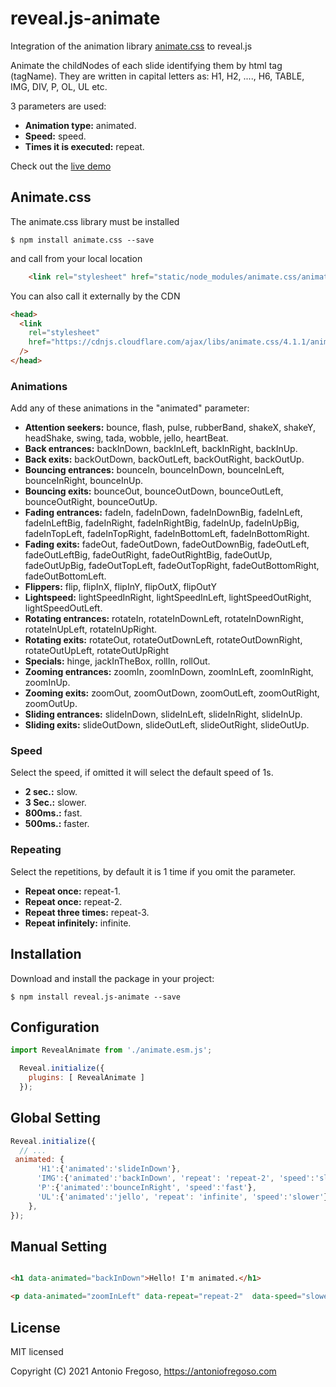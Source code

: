 # reveal.js-animate
Integration of the animation library [animate.css](https://animate.style/) to reveal.js

Animate the childNodes of each slide identifying them by html tag (tagName).
They are written in capital letters as: H1, H2, ...., H6, TABLE, IMG, DIV, P, OL, UL etc.

3 parameters are used:
- **Animation type:** animated.
- **Speed:** speed.
- **Times it is executed:** repeat.

Check out the [live demo](https://antoniofregoso.github.io/reveal.js-animate)

## Animate.css 
The animate.css library must be installed
```
$ npm install animate.css --save
```
and call from your local location
```HTML
    <link rel="stylesheet" href="static/node_modules/animate.css/animate.css">
```
You can also call it externally by the CDN
```HTML
<head>
  <link
    rel="stylesheet"
    href="https://cdnjs.cloudflare.com/ajax/libs/animate.css/4.1.1/animate.min.css"
  />
</head>

```

### Animations
Add any of these animations in the "animated" parameter:
- **Attention seekers:** bounce, flash, pulse, rubberBand, shakeX, shakeY, headShake, swing, tada, wobble, jello, heartBeat.
- **Back entrances:** backInDown, backInLeft, backInRight, backInUp.
- **Back exits:** backOutDown, backOutLeft, backOutRight, backOutUp.
- **Bouncing entrances:** bounceIn, bounceInDown, bounceInLeft, bounceInRight, bounceInUp.
- **Bouncing exits:** bounceOut, bounceOutDown, bounceOutLeft, bounceOutRight, bounceOutUp.
- **Fading entrances:** fadeIn, fadeInDown, fadeInDownBig, fadeInLeft, fadeInLeftBig, fadeInRight, fadeInRightBig, fadeInUp, fadeInUpBig, fadeInTopLeft, fadeInTopRight, fadeInBottomLeft, fadeInBottomRight.
- **Fading exits:** fadeOut, fadeOutDown, fadeOutDownBig, fadeOutLeft, fadeOutLeftBig, fadeOutRight, fadeOutRightBig, fadeOutUp, fadeOutUpBig, fadeOutTopLeft, fadeOutTopRight, fadeOutBottomRight, fadeOutBottomLeft.
- **Flippers:** flip, flipInX, flipInY, flipOutX, flipOutY
- **Lightspeed:** lightSpeedInRight, lightSpeedInLeft, lightSpeedOutRight, lightSpeedOutLeft.
- **Rotating entrances:** rotateIn, rotateInDownLeft, rotateInDownRight, rotateInUpLeft, rotateInUpRight.
- **Rotating exits:** rotateOut, rotateOutDownLeft, rotateOutDownRight, rotateOutUpLeft, rotateOutUpRight
- **Specials:** hinge, jackInTheBox, rollIn, rollOut.
- **Zooming entrances:** zoomIn, zoomInDown, zoomInLeft, zoomInRight, zoomInUp.
- **Zooming exits:** zoomOut, zoomOutDown, zoomOutLeft, zoomOutRight, zoomOutUp.
- **Sliding entrances:** slideInDown, slideInLeft, slideInRight, slideInUp.
- **Sliding exits:** slideOutDown, slideOutLeft, slideOutRight, slideOutUp.
### Speed
Select the speed, if omitted it will select the default speed of 1s.

- **2 sec.:** slow.
- **3 Sec.:** slower.
- **800ms.:** fast.
- **500ms.:** faster.

### Repeating
Select the repetitions, by default it is 1 time if you omit the parameter.

- **Repeat once:** repeat-1.
- **Repeat once:** repeat-2.
- **Repeat three times:** repeat-3.
- **Repeat infinitely:** infinite.

## Installation
Download and install the package in your project:
```
$ npm install reveal.js-animate --save
```
## Configuration
```javascript
import RevealAnimate from './animate.esm.js';

  Reveal.initialize({
    plugins: [ RevealAnimate ]
  });

```



## Global Setting
```javascript
Reveal.initialize({
  // ...
 animated: {
      'H1':{'animated':'slideInDown'},
      'IMG':{'animated':'backInDown', 'repeat': 'repeat-2', 'speed':'slower'},
      'P':{'animated':'bounceInRight', 'speed':'fast'},
      'UL':{'animated':'jello', 'repeat': 'infinite', 'speed':'slower'}
    },
});
```
## Manual Setting

```html

<h1 data-animated="backInDown">Hello! I'm animated.</h1>

<p data-animated="zoomInLeft" data-repeat="repeat-2"  data-speed="slower">I am a slowly animated paragraph</p>

```
## License

MIT licensed

Copyright (C) 2021 Antonio Fregoso, https://antoniofregoso.com